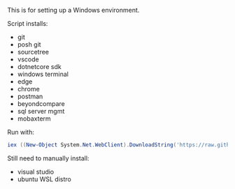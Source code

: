 This is for setting up a Windows environment.

Script installs:
- git
- posh git
- sourcetree
- vscode
- dotnetcore sdk
- windows terminal
- edge
- chrome
- postman
- beyondcompare
- sql server mgmt  
- mobaxterm

Run with:

```powershell
iex ((New-Object System.Net.WebClient).DownloadString('https://raw.githubusercontent.com/s-a-j/system-init/master/windows/setup.ps1'))  
```  

Still need to manually install:
- visual studio
- ubuntu WSL distro
